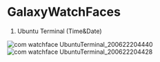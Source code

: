 # GalaxyWatchFaces
1. Ubuntu Terminal (Time&Date)  
 
 
![com watchface UbuntuTerminal_200622204440](https://user-images.githubusercontent.com/26129338/85291732-cf77f380-b4d5-11ea-818d-7fda80afa2c7.png)
![com watchface UbuntuTerminal_200622204428](https://user-images.githubusercontent.com/26129338/85291751-d69f0180-b4d5-11ea-8f74-e266aea23ada.png)
